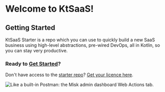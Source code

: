 # Welcome to KtSaaS!

## Getting Started

KtSaaS Starter is a repo which you can use to quickly build a new SaaS business using high-level abstractions, pre-wired DevOps, all in Kotlin, so you can stay very productive.

### Ready to [Get Started](./guides/development/1-get-started.md)?

Don't have access to the [starter repo](https://github.com/getktsaas/ktsaas-starter)? [Get your licence here](https://store.ktsaas.io).

![Like a built-in Postman: the Misk admin dashboard Web Actions tab.](/docs/img/misk-admin-dashboard-web-actions.png)
